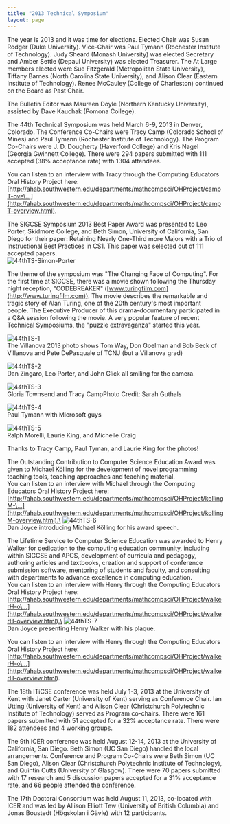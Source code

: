 ```yaml
---
title: "2013 Technical Symposium"
layout: page
---
```


The year is 2013 and it was time for elections. Elected Chair was Susan
Rodger (Duke University). Vice-Chair was Paul Tymann (Rochester
Institute of Technology). Judy Sheard (Monash University) was elected
Secretary and Amber Settle (Depaul University) was elected Treasurer.
The At Large members elected were Sue Fitzgerald (Metropolitan State
University), Tiffany Barnes (North Carolina State University), and
Alison Clear (Eastern Institute of Technology). Renee McCauley (College
of Charleston) continued on the Board as Past Chair.

The Bulletin Editor was Maureen Doyle (Northern Kentucky University),
assisted by Dave Kauchak (Pomona College).

The 44th Technical Symposium was held March 6-9, 2013 in Denver,
Colorado. The Conference Co-Chairs were Tracy Camp (Colorado School of
Mines) and Paul Tymann (Rochester Institute of Technology). The Program
Co-Chairs were J. D. Dougherty (Haverford College) and Kris Nagel
(Georgia Gwinnett College). There were 294 papers submitted with 111
accepted (38% acceptance rate) with 1304 attendees.

You can listen to an interview with Tracy through the Computing
Educators Oral History Project here:
[http://ahab.southwestern.edu/departments/mathcompsci/OHProject/campT-ove\...](http://ahab.southwestern.edu/departments/mathcompsci/OHProject/campT-overview.html).

The SIGCSE Symposium 2013 Best Paper Award was presented to Leo Porter,
Skidmore College, and Beth Simon, University of California, San Diego
for their paper: Retaining Nearly One-Third more Majors with a Trio of
Instructional Best Practices in CS1. This paper was selected out of 111
accepted papers.\
![44thTS-Simon-Porter](../files/images/50yearsofSIGCSE/44thTS-Simon-Porter.jpg)

The theme of the symposium was \"The Changing Face of Computing\". For
the first time at SIGCSE, there was a movie shown following the Thursday
night reception, \"CODEBREAKER\"
([www.turingfilm.com](http://www.turingfilm.com)). The movie describes
the remarkable and tragic story of Alan Turing, one of the 20th
century\'s most important people. The Executive Producer of this
drama-documentary participated in a Q&A session following the movie. A
very popular feature of recent Technical Symposiums, the \"puzzle
extravaganza\" started this year.

![44thTS-1](../files/images/50yearsofSIGCSE/44thTS-1.jpg)\
The Villanova 2013 photo shows Tom Way, Don Goelman and Bob Beck of
Villanova and Pete DePasquale of TCNJ (but a Villanova grad)

![44thTS-2](../files/images/50yearsofSIGCSE/44thTS-2.jpg)\
Dan Zingaro, Leo Porter, and John Glick all smiling for the camera.

![44thTS-3](../files/images/50yearsofSIGCSE/44thTS-3.jpg)\
Gloria Townsend and Tracy CampPhoto Credit: Sarah Guthals

![44thTS-4](../files/images/50yearsofSIGCSE/44thTS-4.jpg)\
Paul Tymann with Microsoft guys

![44thTS-5](../files/images/50yearsofSIGCSE/44thTS-5.jpg)\
Ralph Morelli, Laurie King, and Michelle Craig

Thanks to Tracy Camp, Paul Tyman, and Laurie King for the photos!

The Outstanding Contribution to Computer Science Education Award was
given to Michael Kölling for the development of novel programming
teaching tools, teaching approaches and teaching material.\
You can listen to an interview with Michael through the Computing
Educators Oral History Project here:
[http://ahab.southwestern.edu/departments/mathcompsci/OHProject/kollingM-\...](http://ahab.southwestern.edu/departments/mathcompsci/OHProject/kollingM-overview.html).\
![44thTS-6](../files/images/50yearsofSIGCSE/44thTS-6.jpg)\
Dan Joyce introducing Michael Kölling for his award speech.

The Lifetime Service to Computer Science Education was awarded to Henry
Walker for dedication to the computing education community, including
within SIGCSE and APCS, development of curricula and pedagogy, authoring
articles and textbooks, creation and support of conference submission
software, mentoring of students and faculty, and consulting with
departments to advance excellence in computing education.\
You can listen to an interview with Henry through the Computing
Educators Oral History Project here:
[http://ahab.southwestern.edu/departments/mathcompsci/OHProject/walkerH-o\...](http://ahab.southwestern.edu/departments/mathcompsci/OHProject/walkerH-overview.html).\
![44thTS-7](../files/images/50yearsofSIGCSE/44thTS-7.jpg)\
Dan Joyce presenting Henry Walker with his plaque.

You can listen to an interview with Henry through the Computing
Educators Oral History Project here:
[http://ahab.southwestern.edu/departments/mathcompsci/OHProject/walkerH-o\...](http://ahab.southwestern.edu/departments/mathcompsci/OHProject/walkerH-overview.html).

The 18th ITiCSE conference was held July 1-3, 2013 at the University of
Kent with Janet Carter (University of Kent) serving as Conference Chair.
Ian Utting (University of Kent) and Alison Clear (Christchurch
Polytechnic Institute of Technology) served as Program co-chairs. There
were 161 papers submitted with 51 accepted for a 32% acceptance rate.
There were 182 attendees and 4 working groups.

The 9th ICER conference was held August 12-14, 2013 at the University of
California, San Diego. Beth Simon (UC San Diego) handled the local
arrangements. Conference and Program Co-Chairs were Beth Simon (UC San
Diego), Alison Clear (Christchurch Polytechnic Institute of Technology),
and Quintin Cutts (University of Glasgow). There were 70 papers
submitted with 17 research and 5 discussion papers accepted for a 31%
acceptance rate, and 66 people attended the conference.

The 17th Doctoral Consortium was held August 11, 2013, co-located with
ICER and was led by Allison Elliott Tew (University of British Columbia)
and Jonas Boustedt (Högskolan i Gävle) with 12 participants.